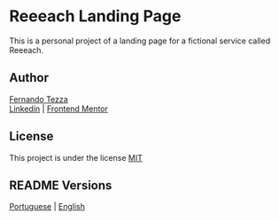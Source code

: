 # Reeeach Landing Page

This is a personal project of a landing page for a fictional service called Reeeach.

## Author

[Fernando Tezza](https://github.com/nandotezza) \
[Linkedin](https://www.linkedin.com/feed/)  |  [Frontend Mentor](https://www.frontendmentor.io/profile/nandotezza)

## License

This project is under the license [MIT](./LICENSE)

## README Versions
[Portuguese](./README-pt-br.md)  |  [English](./README.md)